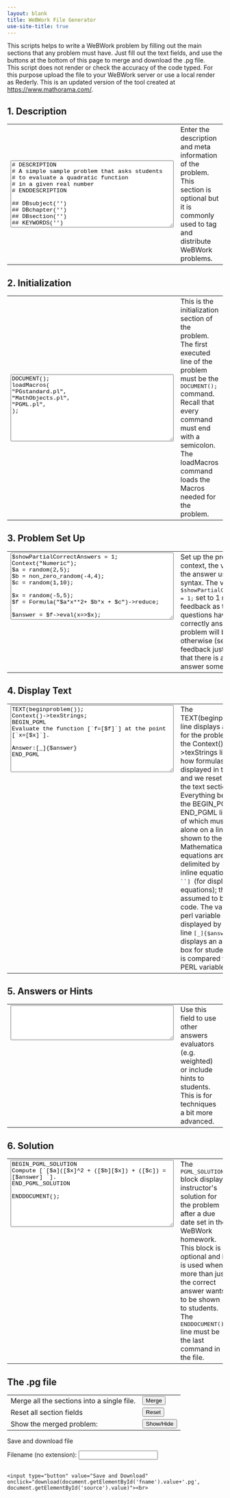 ```yaml
---
layout: blank
title: WeBWork File Generator
use-site-title: true	
---
```


<script>
	function combine(){
	  document.f.theFile.value=document.f.tag.value+document.f.init.value+document.f.setup.value+document.f.theText.value+document.f.answer.value+document.f.solution.value
}
</script>
  
<body>
	<p>
This scripts helps to write a WeBWork problem by filling out the main sections that any problem must have. Just fill out the text fields, and use the buttons at the bottom of this page to merge and download the .pg file.<br>
This script does not render or check the accuracy of the code typed. For this purpose upload the file to your WeBWork server or use a local render as Rederly. This is an updated version of the tool created at <a href="https://www.mathorama.com/">https://www.mathorama.com/</a>.
</p>

<form name="f">
<h2>1. Description </h2>
<table>
<tbody><tr>
<td>

<textarea rows="10" cols="45" style="font-family:Courier" name="tag"># DESCRIPTION
# A simple sample problem that asks students
# to evaluate a quadratic function
# in a given real number
# ENDDESCRIPTION

## DBsubject('')
## DBchapter('')
## DBsection('')
## KEYWORDS('')
## TitleText1('')
## EditionText1('')
## AuthorText1('')
## Section1('')
## Problem1('')
## Author('')
## Institution('')
</textarea></td>

<td valign="top"> Enter the description and meta information of the problem. This section is optional but it is commonly used to tag and distribute WeBWork problems.
</td>
</tr></tbody></table>


<h2>2. Initialization</h2>
<table>
<tbody><tr>
<td>

<textarea rows="10" cols="45" style="font-family:Courier" name="init">DOCUMENT();
loadMacros(
"PGstandard.pl",
"MathObjects.pl",
"PGML.pl",
);
</textarea></td>
<td valign="top">This is the initialization section of the problem. The first executed line of the problem must be the <tt>DOCUMENT();</tt> command. Recall that every command must end with a semicolon.
The loadMacros command loads the Macros needed for the problem. </td>
</tr></tbody></table>

<h2>3. Problem Set Up</h2>

<table>
<tbody><tr>
<td valign="top">

<textarea rows="10" cols="45" style="font-family:Courier" name="setup">$showPartialCorrectAnswers = 1;
Context("Numeric");
$a = random(2,5);
$b = non_zero_random(-4,4);
$c = random(1,10);
	
$x = random(-5,5);
$f = Formula("$a*x**2+ $b*x + $c")->reduce;

$answer = $f->eval(x=>$x);


</textarea></td>
<td valign="top">Set up the problem context, the variables and the answer using PERL syntax. The variable <tt>$showPartialCorrectAnswers = 1;</tt> set to 1 means that feedback as to which sub-questions have been correctly answered in the problem will be given, otherwise (set to 0) the feedback just indicates that there is a wrong answer somewhere.
</td>
</tr></tbody></table>




<h2>4. Display Text</h2>
<table>
<tbody><tr>
<td valign="top">

<textarea rows="10" cols="45" style="font-family:Courier" name="theText">TEXT(beginproblem());
Context()-&gt;texStrings;
BEGIN_PGML
Evaluate the function [`f=[$f]`] at the point [`x=[$x]`].
	
Answer:[_]{$answer}
END_PGML
</textarea></td>
<td valign="top">The TEXT(beginproblem()); line displays a header for 
the problem, and the Context()-&gt;texStrings line sets how formulas are
 displayed in the text, and we reset this after the text section. 
Everything between the BEGIN_PGML and END_PGML lines (each of which must
 appear alone on a line) is shown to the student.
	Mathematical equations are delimited by <tt>[` `]</tt> (for inline equations) or 
	<tt> [``  ``] </tt> (for displayed equations); the text is 
assumed to be TeX code. The value of a perl variable <tt>$x</tt> is displayed by
	<tt>[$x]</tt>.
The line <tt>[_]{$answer}</tt> displays an answer box for studens, and it is compared with the PERL variable <tt>$answer</tt>.
	</td>
</tr></tbody></table>

<h2>5. Answers or Hints</h2>
<table>
<tbody><tr>
<td valign="top">

<textarea rows="5" cols="45" style="font-family:Courier" name="answer">

</textarea></td>
<td valign="top">
Use this field to use other answers evaluators (e.g. weighted) or include hints to students. This is for techniques a bit more advanced.
</td>
</tr></tbody></table>


<h2>6. Solution</h2>
<table>
<tbody><tr>
<td valign="top">

<textarea rows="10" cols="45" style="font-family:Courier" name="solution">
BEGIN_PGML_SOLUTION
Compute [`[$a]([$x]^2 + ([$b][$x]) + ([$c]) = [$answer] `].
END_PGML_SOLUTION

ENDDOCUMENT();

</textarea></td>
<td valign="top">The <tt> PGML_SOLUTION </tt> block displays instructor's solution for the problem after a due date set in the WeBWork homework. This block is optional and it is used when more than just the correct answer wants to be shown to students. 
	The <tt>ENDDOCUMENT();</tt> line must be the last command in the file.
</td>
</tr></tbody></table>


<h2>The .pg file</h2>

<table><tbody>
	<tr> 
		<td> Merge all the sections into a single file. </td>
		<td> <input type="button" value="Merge" onclick="combine()"> </td>
	</tr>
	<tr> 
		<td> Reset all section fields </td>
		<td> <input type="reset" value="Reset"> </td>
	</tr>
	<tr> 
		<td> Show the merged problem: </td>
		<td> <input type="button" value="Show/Hide" onclick="myFunction()"> </td>
	</tr>
	</tbody>
</table>




<div id="myDIV" style="display: none;">
<textarea rows="45" cols="60" style="font-family:Courier" name="theFile" id="source"></textarea>
</div>

</form>

<p> Save and download file </p>

<form>
  <label for="fname">Filename (no extension): </label>
  <input type="text" id="fname" name="fname"><br><br>
</form>


  <script type="text/javascript">
        // when document is ready
        document.getElementById("save").onclick = function() {
            // when clicked the button
            var content = document.getElementById('source').value;
            // a [save as] dialog will be shown
            window.open("data:application/txt," + encodeURIComponent(content), "_self");
        }
    </script>
   <script>
    function download(filename, text) {
    var pom = document.createElement('a');
    pom.setAttribute('href', 'data:text/plain;charset=utf-8,' + encodeURIComponent(text));
    pom.setAttribute('download', filename);

   if (document.createEvent) {
        var event = document.createEvent('MouseEvents');
        event.initEvent('click', true, true);
        pom.dispatchEvent(event);
    }
    else {
        pom.click();
    }
}



</script>
    <input type="button" value="Save and Download" onclick="download(document.getElementById('fname').value+'.pg', document.getElementById('source').value)"><br>




<script>
function myFunction() {
  var x = document.getElementById("myDIV");
  if (x.style.display === "none") {
    x.style.display = "block";
  } else {
    x.style.display = "none";
  }
}
</script>

</body>
